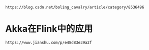     https://blog.csdn.net/boling_cavalry/article/category/8536496
# Akka在Flink中的应用
    https://www.jianshu.com/p/e48d83e39a2f 